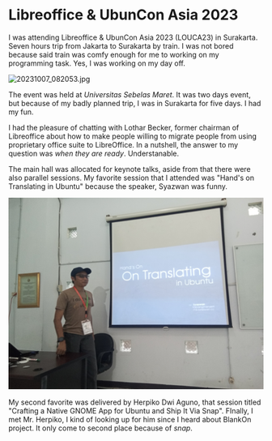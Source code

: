 # Libreoffice & UbunCon Asia 2023

I was attending Libreoffice & UbunCon Asia 2023 (LOUCA23) in Surakarta. Seven hours trip from Jakarta to Surakarta by train. I was not bored because said train was comfy enough for me to working on my programming task. Yes, I was working on my day off.

![20231007_082053.jpg](/home/iklabib/Projects/blog/images/20231007_082053.jpg)

The event was held at *Universitas Sebelas Maret*. It was two days event, but because of my badly planned trip, I was in Surakarta for five days. I had my fun.

I had the pleasure of chatting with Lothar Becker, former chairman of Libreoffice about how to make people willing to migrate people from using proprietary office suite to LibreOffice. In a nutshell, the answer to my question was *when they are ready*. Understanable.

The main hall was allocated for keynote talks, aside from that there were also parallel sessions. My favorite session that I attended was "Hand's on Translating in Ubuntu" because the speaker, Syazwan was funny. 

![Syazwan](https://github.com/iklabib/blog/blob/main/images/20231007_135253.jpg?raw=true)

My second favorite was delivered by Herpiko Dwi Aguno, that session titled "Crafting a Native GNOME App for Ubuntu and Ship It Via Snap". FInally, I met Mr. Herpiko, I kind of looking up for him since I heard about BlankOn project. It only come to second place because of *snap*. 
